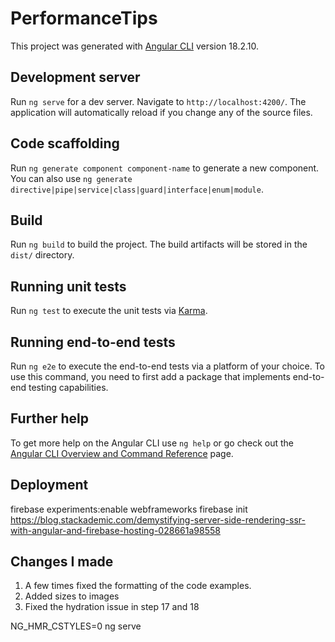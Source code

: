 # PerformanceTips

This project was generated with [Angular CLI](https://github.com/angular/angular-cli) version 18.2.10.

## Development server

Run `ng serve` for a dev server. Navigate to `http://localhost:4200/`. The application will automatically reload if you change any of the source files.

## Code scaffolding

Run `ng generate component component-name` to generate a new component. You can also use `ng generate directive|pipe|service|class|guard|interface|enum|module`.

## Build

Run `ng build` to build the project. The build artifacts will be stored in the `dist/` directory.

## Running unit tests

Run `ng test` to execute the unit tests via [Karma](https://karma-runner.github.io).

## Running end-to-end tests

Run `ng e2e` to execute the end-to-end tests via a platform of your choice. To use this command, you need to first add a package that implements end-to-end testing capabilities.

## Further help

To get more help on the Angular CLI use `ng help` or go check out the [Angular CLI Overview and Command Reference](https://angular.dev/tools/cli) page.

## Deployment

firebase experiments:enable webframeworks
firebase init
https://blog.stackademic.com/demystifying-server-side-rendering-ssr-with-angular-and-firebase-hosting-028661a98558

## Changes I made

1. A few times fixed the formatting of the code examples.
2. Added sizes to images
3. Fixed the hydration issue in step 17 and 18

NG_HMR_CSTYLES=0 ng serve
